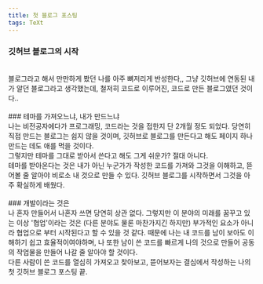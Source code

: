 ```yaml
---
title: 첫 블로그 포스팅
tags: TeXt
---
```


### 깃허브 블로그의 시작
<br>
블로그라고 해서 만만하게 봤던 나를 아주 뼈저리게 반성한다,,
그냥 깃허브에 연동된 내가 알던 블로그라고 생각했는데,
철저히 코드로 이루어진, 코드로 만든 블로그였던 것이다..
<br>
<br>
### 테마를 가져오느냐, 내가 만드느냐
<br>
나는 비전공자에다가 프로그래밍, 코드라는 것을 접한지 단 2개월 정도 되었다.
당연히 직접 만드는 블로그는 쉽지 않을 것이며, 깃허브로 블로그를 만든다고 해도
페이지 하나 만드는 데도 애를 먹을 것이다.
<br>
그렇지만 테마를 그대로 받아서 쓴다고 해도 그게 쉬운가?
절대 아니다.
<br>
테마를 받아온다는 것은 내가 아닌 누군가가 작성한 코드를 가져와 그것을 이해하고, 뜯어볼 줄 알아야 비로소 내 것으로 만들 수 있다.
깃허브 블로그를 시작하면서 그것을 아주 확실하게 배웠다.
<br>
<br>
### 개발이라는 것은
<br>
나 혼자 만들어서 나혼자 쓰면 당연히 상관 없다.
그렇지만 이 분야의 미래를 꿈꾸고 있는 이상 '협업'이라는 것은 (다른 분야도 물론 마찬가지긴 하지만) 부가적인 요소가 아니라 협업으로 부터 시작된다고 할 수 있을 것 같다.
때문에 나는 내 코드를 남이 보아도 이해하기 쉽고 효율적이여야하며, 나 또한 남이 쓴 코드를 빠르게 나의 것으로 만들어 공동의 작업물을 만들어 나갈 줄 알아야 할 것이다.
<br>
다른 사람이 쓴 코드를 열심히 가져오고 찾아보고, 뜯어보자는 결심에서 작성하는
나의 첫 깃허브 블로그 포스팅 끝.

